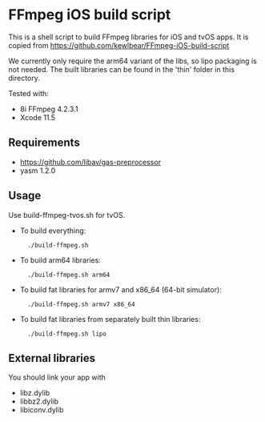 # FFmpeg iOS build script

This is a shell script to build FFmpeg libraries for iOS and tvOS apps. It is copied from https://github.com/kewlbear/FFmpeg-iOS-build-script

We currently only require the arm64 variant of the libs, so lipo packaging is not needed. The built libraries can be found in the 'thin' folder in this directory.

Tested with:

* 8i FFmpeg 4.2.3.1
* Xcode 11.5

## Requirements

* https://github.com/libav/gas-preprocessor
* yasm 1.2.0

## Usage

Use build-ffmpeg-tvos.sh for tvOS.

* To build everything:

        ./build-ffmpeg.sh

* To build arm64 libraries:

        ./build-ffmpeg.sh arm64

* To build fat libraries for armv7 and x86_64 (64-bit simulator):

        ./build-ffmpeg.sh armv7 x86_64

* To build fat libraries from separately built thin libraries:

        ./build-ffmpeg.sh lipo

## External libraries

You should link your app with

* libz.dylib
* libbz2.dylib
* libiconv.dylib
